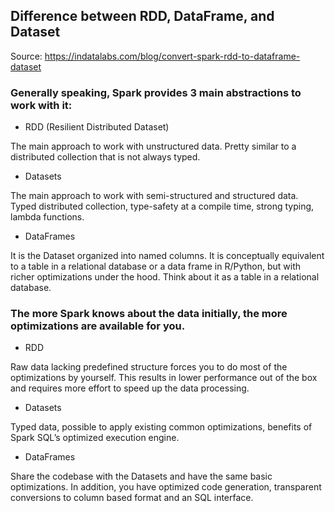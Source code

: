## Difference between RDD, DataFrame, and Dataset
Source: https://indatalabs.com/blog/convert-spark-rdd-to-dataframe-dataset
### Generally speaking, Spark provides 3 main abstractions to work with it:
- RDD (Resilient Distributed Dataset)

The main approach to work with unstructured data. Pretty similar to a distributed collection that is not always typed.
- Datasets

The main approach to work with semi-structured and structured data. Typed distributed collection, type-safety at a compile time, strong typing, lambda functions.
- DataFrames

It is the Dataset organized into named columns. It is conceptually equivalent to a table in a relational database or a data frame in R/Python, but with richer optimizations under the hood. Think about it as a table in a relational database.

### The more Spark knows about the data initially, the more optimizations are available for you.

- RDD

Raw data lacking predefined structure forces you to do most of the optimizations by yourself. 
This results in lower performance out of the box and requires more effort to speed up the data processing.
- Datasets

Typed data, possible to apply existing common optimizations, benefits of Spark SQL’s optimized execution engine.
- DataFrames

Share the codebase with the Datasets and have the same basic optimizations. 
In addition, you have optimized code generation, transparent conversions to column based format and an SQL interface.
